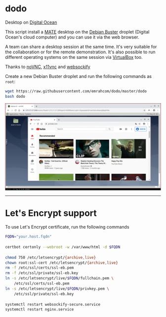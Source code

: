 dodo
====
Desktop on [Digital Ocean](https://www.digitalocean.com/?refcode=92b0165840d8)

This script install a [MATE](https://mate-desktop.org/) desktop on the
[Debian Buster](https://www.debian.org/) droplet (Digital Ocean's cloud
computer) and you can use it via the web browser.

A team can share a desktop session at the same time. It's very suitable for the
collaboration or for the remote demonstration. It's also possible to run
different operating systems on the same session via
[VirtualBox](https://www.virtualbox.org/) too.

Thanks to [noVNC](https://github.com/novnc/noVNC),
[x11vnc](http://www.karlrunge.com/x11vnc/) and
[websockify](https://github.com/novnc/websockify)

Create a new Debian Buster droplet and run the following commands as `root`:

```bash
wget https://raw.githubusercontent.com/emrahcom/dodo/master/dodo
bash dodo
```

![dodo](dodo.png)


---

Let's Encrypt support
=====================
To use Let's Encrypt certificate, run the following commands

```bash
FQDN="your.host.fqdn"

certbot certonly --webroot -w /var/www/html -d $FQDN

chmod 750 /etc/letsencrypt/{archive,live}
chown root:ssl-cert /etc/letsencrypt/{archive,live}
rm -f /etc/ssl/certs/ssl-eb.pem
rm -f /etc/ssl/private/ssl-eb.key
ln -s /etc/letsencrypt/live/$FQDN/fullchain.pem \
    /etc/ssl/certs/ssl-eb.pem
ln -s /etc/letsencrypt/live/$FQDN/privkey.pem \
    /etc/ssl/private/ssl-eb.key

systemctl restart websockify-secure.service
systemctl restart nginx.service
```

